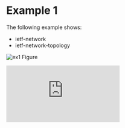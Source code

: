 # Example 1
The following example shows:

- ietf-network
- ietf-network-topology

![ex1 Figure](https://github.com/samans/testing-yang/blob/main/service-models/ex1/ex1-diagram1.svg)

![ex1 json](https://github.com/samans/testing-yang/blob/cb8cb156223741da1e8a5f18e801168feb36ed6b/service-models/ex1/ex1.json)


